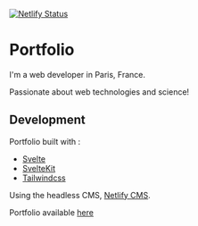 [![Netlify Status](https://api.netlify.com/api/v1/badges/704cdd0b-58a8-49fb-953b-dabd43477de4/deploy-status)](https://app.netlify.com/sites/etienne-dayre/deploys)

# Portfolio

I'm a web developer in Paris, France.

Passionate about web technologies and science!

## Development

Portfolio built with :

- [Svelte](https://svelte.dev/tutorial/basics)
- [SvelteKit](https://kit.svelte.dev/docs)
- [Tailwindcss](https://tailwindcss.com/docs)

Using the headless CMS, [Netlify CMS](https://www.netlifycms.org/docs).

Portfolio available [here](https://etienne-dayre.fr)
